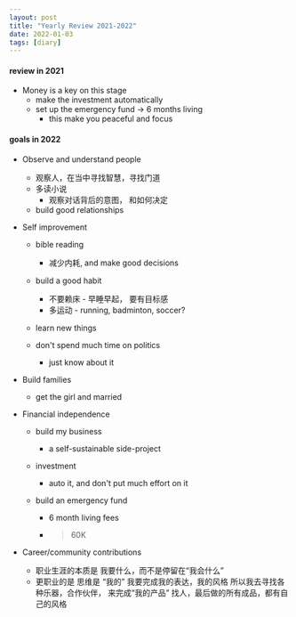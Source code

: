 ```yaml
---
layout: post
title: "Yearly Review 2021-2022"
date: 2022-01-03  
tags: [diary]
---
```


#### review in 2021  
* Money is a key on this stage  
    - make the investment automatically  
    - set up the emergency fund -> 6 months living  
        + this make you peaceful and focus  


#### goals in 2022  
* Observe and understand people  
    - 观察人，在当中寻找智慧，寻找门道  
    - 多读小说 
        + 观察对话背后的意图， 和如何决定  
    - build good relationships 


* Self improvement 
    - bible reading  
        + 减少内耗, and make good decisions  
        
    - build a good habit  
        +  不要赖床  -  早睡早起， 要有目标感  
        +  多运动 -  running, badminton, soccer?  

   - learn new things  
          
   - don't spend much time on politics 
        + just know about it  
    


* Build families 
    - get the girl and married 


* Financial independence 
    - build my business 
        + a self-sustainable side-project  

    - investment 
        +  auto it, and don't put much effort on it  

    - build  an emergency fund  
        + 6 month living fees  
        + > 60K


* Career/community contributions 
    - 职业生涯的本质是 我要什么，而不是停留在“我会什么”  
    - 更职业的是 思维是 “我的”
    我要完成我的表达，我的风格
   所以我去寻找各种乐器，合作伙伴， 来完成“我的产品”
     找人，最后做的所有成品，都有自己的风格

